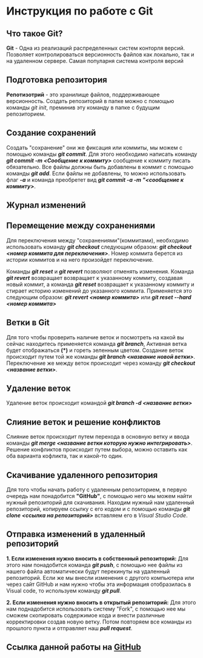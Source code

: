 # Инструкция по работе с Git

## Что такое Git?
**Git** - Одна из реализаций распределенных систем конторля версий. Позволяет контролироваться версионность файлов как локально, так и на удаленном сервере. Самая популарня система контроля версий

## Подготовка репозитория
**Репотизотрий** - это хранилище файлов, поддерживающее версионность. Создать репозиторий в папке можно с помощью команды *git init*, преминив эту команду в папке с будущим репозиторием.

## Создание сохранений 
Создать "сохранение" они же фиксация или коммиты, мы можем с помощью команды __*git commit*__. Для этого необходимо написать команду __*git commit -m <Сообщение к коммиту>*__ сообщение к коммиту писать обязательно. Все файлы должны быть добавлены в коммит с помощью команды __*git add*__. Если файлы не добавлены, то можно использовать флаг __*-a*__ и команда преобретет вид __*git commit -a -m "<сообщение к коммиту>*__.

## Журнал изменений

## Перемещение между сохранениями 
Для переключения между "сохранениями"(коммитами), необходимо использовать команду __*git checkout*__ следующим образом: __*git checkout <номер коммита для переключения>*__. Номер коммита берется из истории коммитов и на него произойдет переключение.

Команды __*git reset*__ и __*git revert*__ позволяют отменять изменения. Команда __*git revert*__ возвращает возвращает к указанному коммиту, создавая новый коммит, а команда __*git reset*__ возвращает к указанному коммиту и стирает историю изменений до указанного коммита. Применяется это следующим образом: __*git revert <номер коммита>*__ или __*git reset --hard <номер коммита>*__

## Ветки в Git
Для того чтобы проверить наличие веток и посмотреть на какой вы сейчас находитесь применяется команда __*git branch*__, Активная ветка будет отображаться __(*)__ и гореть зеленным цветом. Создание веток происходит путем той же команды __*git branch <название новой ветки>*__. Переключение же между веток происходит через команду __*git checkout <название ветки>*__.

## Удаление веток
Удаление веток происходит командой __*git branch -d <название ветки>*__

## Слияние веток и решение конфликтов
Слияние веток происходит путем перехода в основную ветку и ввода команды __*git merge <название ветки которую нужно интегрировать>*__. Решение конфликтов происходит путем выбора, можно оставить как оба варианта кофликта, так и какой-то один.

## Cкачивание удаленного репозитория
Для того чтобы начать работу с удаленным репозиторием, в первую очередь нам понадобится **"GitHub"**, с помощью него мы можем найти нужный репозиторий для скачивания. Находим нужный нам удаленный репозиторий, копируем ссылку с его кодом и с помощью команды __*git clone <ссылка на репозиторий>*__ вставляем его в *Visual Studio Code*.
 
## Отправка изменений в удаленный репозиторий

**1. Если изменения нужно вносить в собственный репозиторий:**
Для этого нам понадобится команда __*git push*__, с помощью нее файлы из нашего файла автоматически будут перекинуты на удаленный репозиторий. Если же мы внесли изменения с другого компьютера или через сайт GitHub и нам нужно чтобы эта информация отобразилась в Visual code, то используем команду __*git pull*__.

**2. Если изменения нужно вносить в открытый репозиторий:**
 Для этого нам поднадобится использовать систему "Fork", с помощью нее мы сможем скопировать содержимое кода и внести различные корректировки создав новую ветку. Потом повторяем все команды из прошлого пункта и отправляет наш __*pull request*__.

## Ссылка данной работы на [GitHub](https://github.com/Karrighun/Seminar_16_10_2021.git)